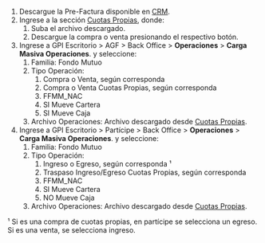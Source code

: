 1. Descargue la Pre-Factura disponible en [CRM](https://clientes.nevasa.cl/usuario/inicio-sesion/).
2. Ingrese a la sección [Cuotas Propias](http://localhost:8501/Cuotas_Propias), donde:
   1. Suba el archivo descargado. 
   2. Descargue la compra o venta presionando el respectivo botón. 
3. Ingrese a GPI Escritorio > AGF > Back Office > **Operaciones** > **Carga Masiva Operaciones**. y seleccione:
   1. Familia: Fondo Mutuo
   2. Tipo Operación:
      1. Compra o Venta, según corresponda
      2. Compra o Venta Cuotas Propias, según corresponda
      3. FFMM_NAC
      4. SI Mueve Cartera
      5. SI Mueve Caja
   3. Archivo Operaciones: Archivo descargado desde [Cuotas Propias](http://localhost:8501/Cuotas_Propias).
4. Ingrese a GPI Escritorio > Partícipe > Back Office > **Operaciones** > **Carga Masiva Operaciones**. y seleccione:
   1. Familia: Fondo Mutuo
   2. Tipo Operación:
      1. Ingreso o Egreso, según corresponda ¹
      2. Traspaso Ingreso/Egreso Cuotas Propias, según corresponda
      3. FFMM_NAC
      4. SI Mueve Cartera
      5. NO Mueve Caja
   3. Archivo Operaciones: Archivo descargado desde [Cuotas Propias](http://localhost:8501/Cuotas_Propias).

¹ Si es una compra de cuotas propias, en partícipe se selecciona un egreso. Si es una venta, se selecciona ingreso. 
